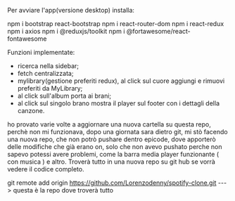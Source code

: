 Per avviare l'app(versione desktop) installa:

npm i bootstrap react-bootstrap
npm i react-router-dom
npm i react-redux
npm i axios
npm i @reduxjs/toolkit
npm i @fortawesome/react-fontawesome


Funzioni implementate:

- ricerca nella sidebar;
- fetch centralizzata;
- mylibrary(gestione preferiti redux), al click sul cuore aggiungi e rimuovi preferiti da MyLibrary;
- al click sull'album porta ai brani;
- al click sul singolo brano mostra il player sul footer con i dettagli della canzone. 


ho provato varie volte a aggiornare una nuova cartella su questa repo, perchè non mi funzionava, dopo una giornata sara dietro git, mi stò facendo una nuova repo, che non potrò pushare dentro epicode, dove apporterò delle modifiche che già erano on, solo che non avevo pushato perche non sapevo potessi avere problemi, come la barra media player funzionante ( con musica ) e altro. Troverà tutto in una nuova repo su git hub se vorrà vedere il codice completo. 

git remote add origin https://github.com/Lorenzodenny/spotify-clone.git ---> questa è la repo dove troverà tutto 